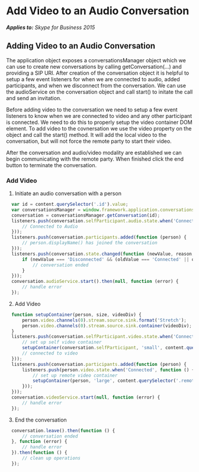 
# Add Video to an Audio Conversation


 _**Applies to:** Skype for Business 2015_

## Adding Video to an Audio Conversation

The application object exposes a conversationsManager object which we can use to create new conversations by calling getConversation(...) and providing a SIP URI.  After creation of the conversation object it is helpful to setup a few event listeners for when we are connected to audio, added participants, and when we disconnect from the conversation.  We can use the audioService on the conversation object and call start() to initate the call and send an invitation.

Before adding video to the conversation we need to setup a few event listeners to know when we are connected to video and any other participant is connected.  We need to do this to properly setup the video container DOM element.  To add video to the covnersation we use the video property on the object and call the start() method.  It will add the local video to the conversation, but will not force the remote party to start their video.

After the conversation and audio/video modality are established we can begin communicating with the remote party.  When finished click the end button to terminate the conversation.


### Add Video

1. Initiate an audio conversation with a person 

  ```js
    var id = content.querySelector('.id').value;
    var conversationsManager = window.framework.application.conversationsManager;
    conversation = conversationsManager.getConversation(id);
    listeners.push(conversation.selfParticipant.audio.state.when('Connected', function () {
        // Connected to Audio
    }));
    listeners.push(conversation.participants.added(function (person) {
        // person.displayName() has joined the conversation
    }));
    listeners.push(conversation.state.changed(function (newValue, reason, oldValue) {
        if (newValue === 'Disconnected' && (oldValue === 'Connected' || oldValue === 'Connecting')) {
            // conversation ended
        }
    }));
    conversation.audioService.start().then(null, function (error) {
        // handle error
    });
  ```

2. Add Video

  ```js
    function setupContainer(person, size, videoDiv) {
        person.video.channels(0).stream.source.sink.format('Stretch');
        person.video.channels(0).stream.source.sink.container(videoDiv);
    }
    listeners.push(conversation.selfParticipant.video.state.when('Connected', function () {
        // set up self video container
        setupContainer(conversation.selfParticipant, 'small', content.querySelector('.selfVideoContainer'));
        // connected to video
    }));
    listeners.push(conversation.participants.added(function (person) {
        listeners.push(person.video.state.when('Connected', function () {
            // set up remote video container
            setupContainer(person, 'large', content.querySelector('.remoteVideoContainer'));
        }));
    }));
    conversation.videoService.start(null, function (error) {
        // handle error
    });
  ```

3. End the conversation

  ```js
    conversation.leave().then(function () {
        // conversation ended
    }, function (error) {
        // handle error
    }).then(function () {
        // clean up operations
    });
  ```